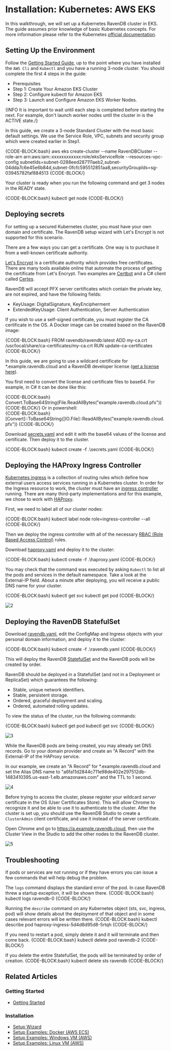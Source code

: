 # Installation: Kubernetes: AWS EKS

In this walkthrough, we will set up a Kubernetes RavenDB cluster in EKS. The guide assumes prior knowledge of basic Kubernetes concepts. For more information please refer to the Kubernetes [official documentation](https://kubernetes.io/docs/home/).

## Setting Up the Environment

Follow the [Getting Started Guide](https://docs.aws.amazon.com/eks/latest/userguide/getting-started.html), up to the point where you have installed the `AWS Cli` and `Kubectl` and you have a running 3-node cluster.
You should complete the first 4 steps in the guide:  
- Prerequisites  
- Step 1: Create Your Amazon EKS Cluster  
- Step 2: Configure kubectl for Amazon EKS  
- Step 3: Launch and Configure Amazon EKS Worker Nodes.


{INFO It is important to wait until each step is completed before starting the next. For example, don't launch worker nodes until the cluster in is the ACTIVE state./}

In this guide, we create a 3-node Standard Cluster with the most basic default settings. We use the Service Role, VPC, subnets and security group which were created earlier in Step1.

{CODE-BLOCK:bash}
aws eks create-cluster --name RavenDBCluster --role-arn arn:aws:iam::xxxxxxxxxxxx:role/eksServiceRole --resources-vpc-config subnetIds=subnet-0288eed287111aeb2,subnet-04dda7c6e45e6b84d,subnet-0fcfc595512851aa8,securityGroupIds=sg-03945782faf884513
{CODE-BLOCK/}

Your cluster is ready when you run the following command and get 3 nodes in the READY state.

{CODE-BLOCK:bash}
kubectl get node
{CODE-BLOCK/}

## Deploying secrets

For setting up a secured Kubernetes cluster, you must have your own domain and certificate. The RavenDB setup wizard with Let's Encrypt is not supported for this scenario.

There are a few ways you can get a certificate. One way is to purchase it from a well-known certificate authority. 

[Let's Encrypt](https://letsencrypt.org/) is a certificate authority which provides free certificates. 
There are many tools available online that automate the process of getting the certificate from Let's Encrypt. Two examples are [Certbot](https://certbot.eff.org/) and a C# client called [Certes](https://github.com/fszlin/certes/).

RavenDB will accept PFX server certificates which contain the private key, are not expired, and have the following fields:

- KeyUsage: DigitalSignature, KeyEncipherment
- ExtendedKeyUsage: Client Authentication, Server Authentication

If you wish to use a self-signed certificate, you must register the CA certificate in the OS. A Docker image can be created based on the RavenDB image:

{CODE-BLOCK:bash}
FROM ravendb/ravendb:latest
ADD my-ca.crt /usr/local/share/ca-certificates/my-ca.crt
RUN update-ca-certificates
{CODE-BLOCK/}

In this guide, we are going to use a wildcard certificate for *.example.ravendb.cloud and a RavenDB developer license ([get a license here](https://ravendb.net/buy)).

You first need to convert the license and certificate files to base64. For example, in C# it can be done like this:

{CODE-BLOCK:bash}
Convert.ToBase64String(File.ReadAllBytes("example.ravendb.cloud.pfx"))
{CODE-BLOCK/}
Or in powershell:  
{CODE-BLOCK:bash}
[Convert]::ToBase64String([IO.File]::ReadAllBytes("example.ravendb.cloud.pfx"))
{CODE-BLOCK/}

Download [secrets.yaml](https://raw.githubusercontent.com/ravendb/docs/master/Documentation/4.1/Raven.Documentation.Pages/start/installation/setup-examples/Kubernetes/yamls/secrets.yaml) and edit it with the base64 values of the license and certificate. Then deploy it to the cluster.

{CODE-BLOCK:bash}
kubectl create -f .\secrets.yaml
{CODE-BLOCK/}

## Deploying the HAProxy Ingress Controller

[Kubernetes ingress](https://kubernetes.io/docs/concepts/services-networking/ingress/) is a collection of routing rules which define how external users access services running in a Kubernetes cluster. 
In order for the Ingress resource to work, the cluster must have an [ingress controller](https://kubernetes.io/docs/concepts/services-networking/ingress-controllers/) running. 
There are many third-party implementations and for this example, we chose to work with [HAProxy](https://github.com/jcmoraisjr/haproxy-ingress).

First, we need to label all of our cluster nodes: 

{CODE-BLOCK:bash}
kubectl label node role=ingress-controller --all
{CODE-BLOCK/}

Then we deploy the ingress controller with all of the necessary [RBAC (Role Based Access Control)](https://github.com/jcmoraisjr/haproxy-ingress/tree/master/examples/rbac) rules.

Download [haproxy.yaml](https://raw.githubusercontent.com/ravendb/docs/master/Documentation/4.1/Raven.Documentation.Pages/start/installation/setup-examples/Kubernetes/yamls/haproxy.yaml) and deploy it to the cluster:

{CODE-BLOCK:bash}
kubectl create -f .\haproxy.yaml
{CODE-BLOCK/}

You may check that the command was executed by asking `Kubectl` to list all the pods and services in the default namespace. 
Take a look at the External-IP field. About a minute after deploying, you will receive a public DNS name for your cluster. 

{CODE-BLOCK:bash}
kubectl get svc
kubectl get pod
{CODE-BLOCK/}

![2](images/eks/external-ip-dns.png)  

## Deploying the RavenDB StatefulSet

Download [ravendb.yaml](https://raw.githubusercontent.com/ravendb/docs/master/Documentation/4.1/Raven.Documentation.Pages/start/installation/setup-examples/Kubernetes/yamls/eks/ravendb.yaml), edit the ConfigMap and Ingress objects with your personal domain information, and deploy it to the cluster:

{CODE-BLOCK:bash}
kubectl create -f .\ravendb.yaml
{CODE-BLOCK/}

This will deploy the RavenDB [StatefulSet](https://kubernetes.io/docs/concepts/workloads/controllers/statefulset/) and the RavenDB pods will be created by order.

RavenDB should be deployed in a StatefulSet (and not in a Deployment or ReplicaSet) which guarantees the following: 

- Stable, unique network identifiers.  
- Stable, persistent storage.  
- Ordered, graceful deployment and scaling.  
- Ordered, automated rolling updates.  

To view the status of the cluster, run the following commands:

{CODE-BLOCK:bash}
kubectl get pod
kubectl get svc
{CODE-BLOCK/}

![3](images/eks/pod-svc.png)  

While the RavenDB pods are being created, you may already set DNS records. Go to your domain provider and create an "A Record" with the External-IP of the HAProxy service.

In our example, we create an "A Record" for *.example.ravendb.cloud and set the Alias DNS name to "a6fa11d2844c711e98de402e297512db-1483410395.us-east-1.elb.amazonaws.com" and the TTL to 1 second.

![4](images/eks/alias-dns.png)  

Before trying to access the cluster, please register your wildcard *server* certificate in the OS (User Certificates Store). 
This will allow Chrome to recognize it and be able to use it to authenticate to the cluster. 
After the cluster is set up, you should use the RavenDB Studio to create a `ClusterAdmin` client certificate, and use it instead of the server certificate.

Open Chrome and go to https://a.example.ravendb.cloud, then use the Cluster View in the Studio to add the other nodes to the RavenDB cluster.

![5](images/add-node.png) 

## Troubleshooting

If pods or services are not running or if they have errors you can issue a few commands that will help debug the problem.

The `logs` command displays the standard error of the pod. In case RavenDB threw a startup exception, it will be shown there.
{CODE-BLOCK:bash}
kubectl logs ravendb-0
{CODE-BLOCK/}

Running the `describe` command on any Kubernetes object (sts, svc, ingress, pod) will show details about the deployment of that object and in some cases relevant errors will be written there.
{CODE-BLOCK:bash}
kubectl describe pod haproxy-ingress-5d4d8d95d8-5rtqh
{CODE-BLOCK/}

If you need to restart a pod, simply delete it and it will terminate and then come back.
{CODE-BLOCK:bash}
kubectl delete pod ravendb-2
{CODE-BLOCK/}

If you delete the entire StatefulSet, the pods will be terminated by order of creation. 
{CODE-BLOCK:bash}
kubectl delete sts ravendb
{CODE-BLOCK/}

## Related Articles

### Getting Started

- [Getting Started](../../../../start/getting-started)

### Installation

- [Setup Wizard](../../../../start/installation/setup-wizard)
- [Setup Examples: Docker (AWS ECS)](../../../../start/installation/setup-examples/aws-docker-linux-vm)
- [Setup Examples: Windows VM (AWS)](../../../../start/installation/setup-examples/aws-windows-vm)
- [Setup Examples: Linux VM (AWS)](../../../../start/installation/setup-examples/aws-linux-vm)
